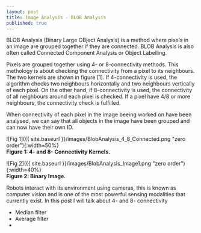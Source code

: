 ```yaml
---
layout: post
title: Image Analysis - BLOB Analysis
published: true
---
```


BLOB Analysis (Binary Large OBject Analysis) is a method where pixels in an image are grouped together if they are connected. BLOB Analysis is also often called Connected Component Analysis or Object Labelling. 

Pixels are grouped together using 4- or 8-connectivity methods. This methology is about checking the connectivity from a pixel to its neighbours. The two kernels are shown in figure [1]. If 4-connectivity is used, the algorithm checks two neighbours horizontally and two neighbours vertically of each pixel. On the other hand, if 8-connectivity is used, the connectivity of all neighbours around each pixel is checked. If a pixel have 4/8 or more neighbours, the connectivity check is fulfilled.

When connectivity of each pixel in the image beeing worked on have been analysed, we can say that all objects in the image have been grouped and can now have their own ID.  

![Fig 1]({{ site.baseurl }}/images/BlobAnalysis_4_8_Connected.png "zero order"){:width=50%}  
**Figure 1: 4- and 8- Connectivity Kernels.**

![Fig 2]({{ site.baseurl }}/images/BlobAnalysis_Image1.png "zero order"){:width=40%}  
**Figure 2: Binary Image.**


Robots interact with its environment using cameras, this is known as computer vision and is one of the most powerful sensing modalities that currently exist. In this post I will talk about 4- and 8- connectivity

* Median filter
* Average filter
* 
